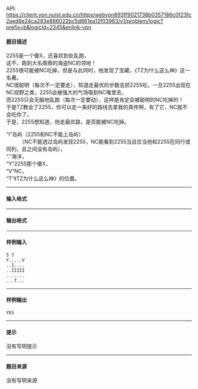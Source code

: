 API: https://client.vpn.nuist.edu.cn/https/webvpn893ff9021738b0357186c0f23fc2aed6e24ca283e886022bc5d861ea12f03963/v1/problem/logic?prefix=b&logicId=2345&enlink-vpn

#### 题目描述

2255是一个傻X，还喜欢到处乱跑，  
这不，跑到大名鼎鼎的海盗NC的领地！  
2255很可能被NC吃掉，但是与此同时，他发现了宝藏，《TZ为什么这么神》这一名著。  
NC很聪明（每次不一定要走），知道走最优的步数去抓2255吃，一旦2255出现在NC视野之类，2255会被强大的气场吸到NC嘴里去，  
而2255只会无脑地乱跑（每次一定要动），这样是肯定会被聪明的NC吃掉的！  
于是TZ教会了2255，你可以走一条好的路线去拿我的真传啊，有了它，NC就不会吃你了。  
于是，2255想知道，他走最优路，是否能被NC吃掉。

“I”岛屿（2255和NC不能上岛屿）  
         （NC不能透过岛屿发现2255，NC能看到2255当且仅当他和2255在同行或同列，且之间没有岛屿），  
“.”海洋，  
“Y”2255那个傻X，  
“V”NC，  
“T”《TZ为什么这么神》的位置。

---

#### 输入格式

---

#### 输出格式

---

#### 样例输入
```
5 7
Y.....V
..I....
..IIIII
.......
...T...
```

---

#### 样例输出
```
YES
```

---

#### 提示

没有写明提示

---

#### 题目来源

没有写明来源